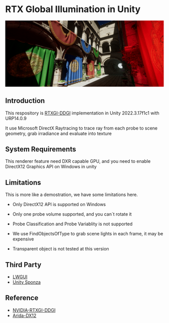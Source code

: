 # RTX Global Illumination in Unity

![sponza_1](./Notes/images/sponza_1.png)

## Introduction

This respository is [RTXGI-DDGI](https://github.com/NVIDIAGameWorks/RTXGI-DDGI?tab=readme-ov-file) implementation in Unity 2022.3.17f1c1 with URP14.0.9

It use Microsoft DirectX Raytracing to trace ray from each probe to scene geometry, grab irradiance and evaluate into texture

## System Requirements

This renderer feature need DXR capable GPU, and you need to enable DirectX12 Graphics API on Windows in unity

## Limitations

This is more like a demostration, we have some limitations here.

- Only DirectX12 API is supported on Windows

- Only one probe volume supported, and you can`t rotate it
- Probe Classification and Probe Variablity is not supported
- We use FindObjectsOfType to grab scene lights in each frame, it may be expensive
- Transparent object is not tested at this version

## Third Party

- [LWGUI](https://github.com/JasonMa0012/LWGUI)
- [Unity Sponza](https://github.com/Unity-Technologies/Classic-Sponza)

## Reference

- [NVIDIA-RTXGI-DDGI](https://github.com/NVIDIAGameWorks/RTXGI-DDGI?tab=readme-ov-file)
- [Arida-DX12](https://github.com/mateeeeeee/Adria-DX12)